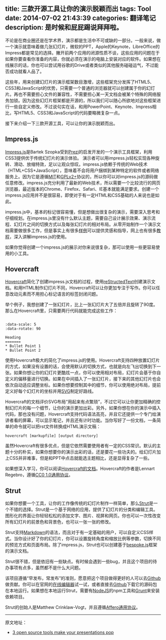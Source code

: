 title: 三款开源工具让你的演示脱颖而出
tags: Tool
date: 2014-07-02 21:43:39
categories: 翻译笔记
description: 是时候和屁屁踢说拜拜啦。
---


不论是在商业圈还是在学术界，演示都是生活中不可或缺的一部分。一般来说，做一个演示就意味着做几张幻灯片，微软的PPT，Apple的Keynote，LibreOffice的Impress都是常见的选择。撇开前两个应用的闭源性质不谈，这些应用的问题在于如果你要查看你准备的内容，你就必须在演示的电脑上安装对应的软件。如果想在线展示的话，你也可以尝试用谷歌的Drive或者类似的其他服务碰碰运气，不过能否成功就看人品了。

这些年，用来创建幻灯片的演示框架数目激增，这些框架充分发挥了HTML5、CSS3和JavaScript的优势，只需要一个普通的浏览器就可以创建属于你的幻灯片。再也不需要担心文件的兼容性，不需要担心某一天文档会被某个特殊的网络服务加锁。因为这些幻灯片框架都是开源的，所以我们可以随心所欲地对这些框架进行一些自定义修改。不过说句实在话，和用PowerPoint、Keynote、Impress相比，写HTML5、CSS3和JavaScript的代码要略微复杂一点。


接下来介绍一下三款开源工具，可以让你的演示脱颖而出。


## Impress.js

[Impress.js](https://bartaz.github.io/impress.js/#/bored)是Bartek Szopka受到[Prezi](http://prezi.com/)的启发开发的一个演示工具框架，利用CSS3提供优于传统幻灯片的演示体验。 演示者可以用impress.js轻松实现各种旋转、滑动、放缩特效，足以让观众惊叹。impress.js依赖于传统的Web技术（HTML+CSS+JavaScript），意味着不会将用户捆绑到某种特定的软件或者网络服务上。因为它是遵循[MIT](http://mit-license.org/)和[GPLv2+](https://www.gnu.org/licenses/gpl-2.0.html)协议的，所以你可以对impress.js的源码做任意修改。impress.js充分利用了最新的Web技术，所以需要一个比较流行的网页浏览器，最近版本的Chrome、Firefox、Safari、IE基本就能满足要求。创建一个impress.js应用并不是很容易，即使对于有一定HTML和CSS基础的人来说也是如此。

impress.js中，基本的标记很容易懂，但是想做出很复杂的演示，需要深入思考和仔细规划。在impress.js里没有什么默认主题，需要自己设计展示效果、演示流程、幻灯片之间的切换方式以及每张幻灯片的相对布局。从零开始制作一个演示文档需要做很多工作，但是事实上有很多[样例](https://github.com/bartaz/impress.js/wiki/Examples-and-demos)可以提供灵感和指导，网上也有很多[教程](https://github.com/bartaz/impress.js/wiki/impress.js-tutorials-and-other-learning-resources)，深入讲解impress.js的使用。

如果你觉得创建一个impress.js的展示对你来说很复杂，那可以使用一些更容易使用的小工具。



## Hovercraft

[Hovercraft](https://github.com/regebro/hovercraft)简化了创建impress.js文档的过程，使用[reStructedText](http://docutils.sourceforge.net/rst.html)创建演示文档。和用HTML制作幻灯片不同，Hovercraft可以让你更加专注于写作。你可以任意改动元素而不用担心标记语言的标签封闭问题。

举个例子，我想创建了一张幻灯片，比上一张幻灯片大了五倍并且旋转了90度。那么在Hovercraft里，只需要两行代码就能完成这些工作：

```

:data-scale: 5
:data-rotate: 90

Heading
=======
* Bullet Point 1
* Bullet Point 2

```

使用Hovercraft极大的简化了impress.js的使用。Hovercraft支持四种放置幻灯片的方式，如果没有设置的话，会使用默认的切换方式，也就是向左飞出切换到下一张。如果你想让你的幻灯片更酷炫一点，你可以使用相对布局，幻灯片会基于你自定义的偏移量进行切换。如果在中间插入了一张幻灯片，接下来的其他幻灯片也会依次自动适应调整坐标。如果你想要控制其中的细节，你可以使用绝对布局，提前定义好每个幻灯片的坐标并用[SVG](http://www.w3schools.com/svg/)制定好路线。


Hovercraft的文档评价SVG布局“用起来有点繁琐”，不过它可以让你更加精确的控制幻灯片的每一个细节，让你的演示更加出彩。另外，如果你想在你的演示中插入代码，那也没有问题，Hovercraft支持代码语法高亮，并且它还提供一个专门给演讲者看的屏幕，可以显示笔记，并且还有计时功能。当你写好了一份文档，一条简单的命令就可以把rst文件转换成HTML演示文稿：

```
hovercraft [markupfile] [output directory]
```

虽然Hovercraft有很多优点，但是它依然需要使用者有一定的CSS常识。默认的主题十分的朴实，如果你想要你的演示出彩的话，还是要花一些功夫的。给幻灯片加上CSS并非难事，但是和PPT中点击就能选主题相比，还是显得复杂了一些。

如果想深入学习，你可以阅读[Hovercraft的文档](http://hovercraft.readthedocs.org/en/1.0/)。Hovercraft的作者是Lennart Regebro，遵循[CC0 1.0通用协议](https://creativecommons.org/publicdomain/zero/1.0/deed.en)。



## Strut

如果你想要一个工具，让你的工作像传统的幻灯片制作一样简单，那么[Strut](http://www.strut.io/)是一个不错的选择。Strut是一个基于网络的应用，提供了幻灯片的分类和编辑工具。图形化的界面让你轻轻松松的添加文字、图片、视屏和网页。你也可以一次性改变所有幻灯片的前景色和背景色，也可以一张一张的修改。

Strut支持[Markdown](http://daringfireball.net/projects/markdown/)的语法，而且对于有一定基础的用户，可以自定义CSS样式。当你设计好了你的幻灯片，你可以设置旋转角度和缩放比例等参数，切换不同的预览方式和页面布局。除了impress.js，Strut也可以创建基于[bespoke.js](https://github.com/markdalgleish/bespoke.js)框架的演示文档。

Strut很不错，但是依旧有一些缺点。有时候会遇到一些bug，并且这个项目的待办事项有点多，虽然都不是什么大问题。 

该项目遵循“早发布，常发布”的准则，愿意把这个项目做得更好的人可以去[Github](https://github.com/tantaman/Strut)做贡献。你可以在官网的[在线编辑器](http://strut.io/editor/index.html)试一试，或者直接去[Github](https://github.com/tantaman/Strut)下载它的源码包在本地运行。如果想在本地运行Strut，需要有[NodeJS](http://nodejs.org/)的npm工具和[Grunt](http://gruntjs.com/)来安装依赖项目。


Strut的创始人是Matthew Crinklaw-Vogt，并且遵循[Affero通用协议](https://www.gnu.org/licenses/agpl-3.0.html)。





***

原文地址：

- [3 open source tools make your presentations pop](http://opensource.com/life/14/7/3-open-source-tools-make-your-presentations-pop)